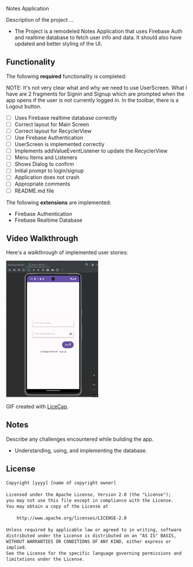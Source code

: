 Notes Application

Description of the project ...

- The Project is a remodeled Notes Application that uses Firebase Auth and realtime database to fetch user info and data. It should also have updated and better styling of the UI.

## Functionality 

The following **required** functionality is completed:

NOTE: It's not very clear what and why we need to use UserScreen. What I have are 2 fragments for Signin and Signup which are prompted when the app opens if the user is not currently logged in. In the toolbar, there is a Logout button.

* [ ] Uses Firebase realtime database correctly
* [ ] Correct layout for Main Screen 
* [ ] Correct layout for RecyclerView 
* [ ] Use Firebase Authentication
* [ ] UserScreen is implemented correctly
* [ ] Implements addValueEventListener to update the RecyclerView
* [ ] Menu Items and Listeners
* [ ] Shows Dialog to confirm
* [ ] Initial prompt to login/signup
* [ ] Application does not crash
* [ ] Appropriate comments
* [ ] README.md file

The following **extensions** are implemented:

* Firebase Authentication
* Firebase Realtime Database

## Video Walkthrough

Here's a walkthrough of implemented user stories:

<img src='walkthrough5.gif' title='Video Walkthrough5' width='50%' alt='Video Walkthrough5' />

GIF created with [LiceCap](http://www.cockos.com/licecap/).

## Notes

Describe any challenges encountered while building the app.

- Understanding, using, and implementing the database.

## License

    Copyright [yyyy] [name of copyright owner]

    Licensed under the Apache License, Version 2.0 (the "License");
    you may not use this file except in compliance with the License.
    You may obtain a copy of the License at

        http://www.apache.org/licenses/LICENSE-2.0

    Unless required by applicable law or agreed to in writing, software
    distributed under the License is distributed on an "AS IS" BASIS,
    WITHOUT WARRANTIES OR CONDITIONS OF ANY KIND, either express or implied.
    See the License for the specific language governing permissions and
    limitations under the License.
